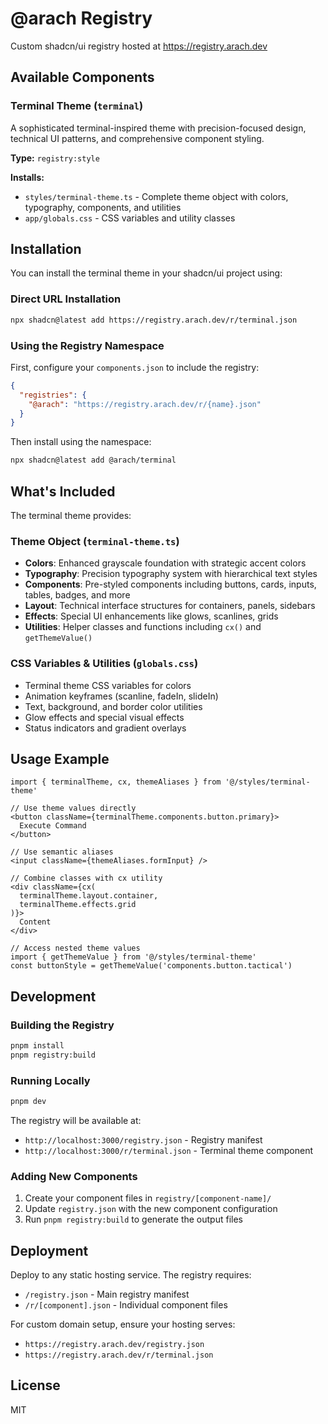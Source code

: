 # @arach Registry

Custom shadcn/ui registry hosted at https://registry.arach.dev

## Available Components

### Terminal Theme (`terminal`)

A sophisticated terminal-inspired theme with precision-focused design, technical UI patterns, and comprehensive component styling.

**Type:** `registry:style`

**Installs:**
- `styles/terminal-theme.ts` - Complete theme object with colors, typography, components, and utilities
- `app/globals.css` - CSS variables and utility classes

## Installation

You can install the terminal theme in your shadcn/ui project using:

### Direct URL Installation

```bash
npx shadcn@latest add https://registry.arach.dev/r/terminal.json
```

### Using the Registry Namespace

First, configure your `components.json` to include the registry:

```json
{
  "registries": {
    "@arach": "https://registry.arach.dev/r/{name}.json"
  }
}
```

Then install using the namespace:

```bash
npx shadcn@latest add @arach/terminal
```

## What's Included

The terminal theme provides:

### Theme Object (`terminal-theme.ts`)
- **Colors**: Enhanced grayscale foundation with strategic accent colors
- **Typography**: Precision typography system with hierarchical text styles
- **Components**: Pre-styled components including buttons, cards, inputs, tables, badges, and more
- **Layout**: Technical interface structures for containers, panels, sidebars
- **Effects**: Special UI enhancements like glows, scanlines, grids
- **Utilities**: Helper classes and functions including `cx()` and `getThemeValue()`

### CSS Variables & Utilities (`globals.css`)
- Terminal theme CSS variables for colors
- Animation keyframes (scanline, fadeIn, slideIn)
- Text, background, and border color utilities
- Glow effects and special visual effects
- Status indicators and gradient overlays

## Usage Example

```tsx
import { terminalTheme, cx, themeAliases } from '@/styles/terminal-theme'

// Use theme values directly
<button className={terminalTheme.components.button.primary}>
  Execute Command
</button>

// Use semantic aliases
<input className={themeAliases.formInput} />

// Combine classes with cx utility
<div className={cx(
  terminalTheme.layout.container,
  terminalTheme.effects.grid
)}>
  Content
</div>

// Access nested theme values
import { getThemeValue } from '@/styles/terminal-theme'
const buttonStyle = getThemeValue('components.button.tactical')
```

## Development

### Building the Registry

```bash
pnpm install
pnpm registry:build
```

### Running Locally

```bash
pnpm dev
```

The registry will be available at:
- `http://localhost:3000/registry.json` - Registry manifest
- `http://localhost:3000/r/terminal.json` - Terminal theme component

### Adding New Components

1. Create your component files in `registry/[component-name]/`
2. Update `registry.json` with the new component configuration
3. Run `pnpm registry:build` to generate the output files

## Deployment

Deploy to any static hosting service. The registry requires:
- `/registry.json` - Main registry manifest
- `/r/[component].json` - Individual component files

For custom domain setup, ensure your hosting serves:
- `https://registry.arach.dev/registry.json`
- `https://registry.arach.dev/r/terminal.json`

## License

MIT